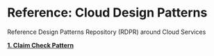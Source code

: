 # Reference: Cloud Design Patterns
Reference Design Patterns Repository (RDPR) around Cloud Services

[**1. Claim Check Pattern**](https://github.com/RANBIJAY/Reference-Design-Patterns/blob/main/Claim%20Check%20Pattern)
